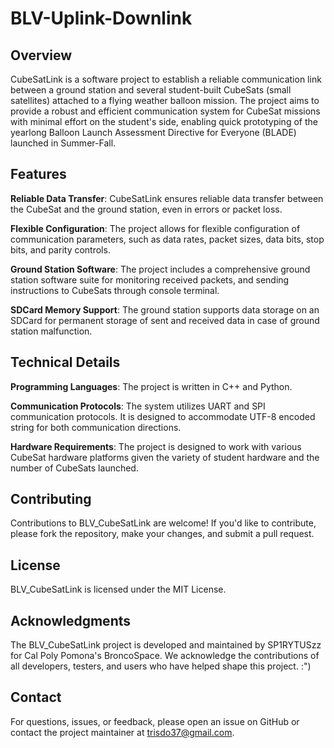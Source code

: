 # BLV-Uplink-Downlink

## Overview
CubeSatLink is a software project to establish a reliable communication link between a ground station and several student-built CubeSats (small satellites) attached to a flying weather balloon mission. The project aims to provide a robust and efficient communication system for CubeSat missions with minimal effort on the student's side, enabling quick prototyping of the yearlong Balloon Launch Assessment Directive for Everyone (BLADE) launched in Summer-Fall.

## Features
**Reliable Data Transfer**: CubeSatLink ensures reliable data transfer between the CubeSat and the ground station, even in errors or packet loss.

**Flexible Configuration**: The project allows for flexible configuration of communication parameters, such as data rates, packet sizes, data bits, stop bits, and parity controls.

**Ground Station Software**: The project includes a comprehensive ground station software suite for monitoring received packets, and sending instructions to CubeSats through console terminal.

**SDCard Memory Support**: The ground station supports data storage on an SDCard for permanent storage of sent and received data in case of ground station malfunction.

## Technical Details
**Programming Languages**: The project is written in C++ and Python.

**Communication Protocols**: The system utilizes UART and SPI communication protocols. It is designed to accommodate UTF-8 encoded string for both communication directions.

**Hardware Requirements**: The project is designed to work with various CubeSat hardware platforms given the variety of student hardware and the number of CubeSats launched.

## Contributing
Contributions to BLV_CubeSatLink are welcome! If you'd like to contribute, please fork the repository, make your changes, and submit a pull request.

## License
BLV_CubeSatLink is licensed under the MIT License.

## Acknowledgments
The BLV_CubeSatLink project is developed and maintained by SP1RYTUSzz for Cal Poly Pomona's BroncoSpace. We acknowledge the contributions of all developers, testers, and users who have helped shape this project. :")

## Contact
For questions, issues, or feedback, please open an issue on GitHub or contact the project maintainer at trisdo37@gmail.com.
